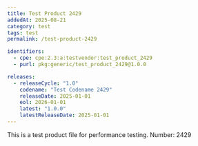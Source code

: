 ```yaml
---
title: Test Product 2429
addedAt: 2025-08-21
category: test
tags: test
permalink: /test-product-2429

identifiers:
  - cpe: cpe:2.3:a:testvendor:test_product_2429
  - purl: pkg:generic/test_product_2429@1.0.0

releases:
  - releaseCycle: "1.0"
    codename: "Test Codename 2429"
    releaseDate: 2025-01-01
    eol: 2026-01-01
    latest: "1.0.0"
    latestReleaseDate: 2025-01-01
---
```


This is a test product file for performance testing. Number: 2429
